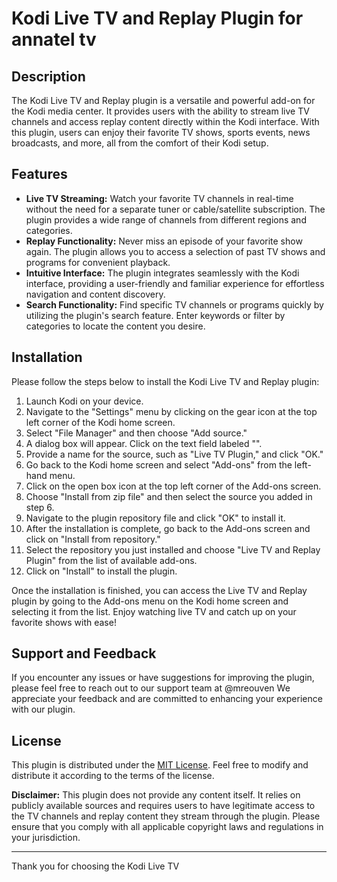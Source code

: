 # Kodi Live TV and Replay Plugin for annatel tv

## Description

The Kodi Live TV and Replay plugin is a versatile and powerful add-on for the Kodi media center. It provides users with the ability to stream live TV channels and access replay content directly within the Kodi interface. With this plugin, users can enjoy their favorite TV shows, sports events, news broadcasts, and more, all from the comfort of their Kodi setup.

## Features

- **Live TV Streaming:** Watch your favorite TV channels in real-time without the need for a separate tuner or cable/satellite subscription. The plugin provides a wide range of channels from different regions and categories.
- **Replay Functionality:** Never miss an episode of your favorite show again. The plugin allows you to access a selection of past TV shows and programs for convenient playback.
- **Intuitive Interface:** The plugin integrates seamlessly with the Kodi interface, providing a user-friendly and familiar experience for effortless navigation and content discovery.
- **Search Functionality:** Find specific TV channels or programs quickly by utilizing the plugin's search feature. Enter keywords or filter by categories to locate the content you desire.

## Installation

Please follow the steps below to install the Kodi Live TV and Replay plugin:

1. Launch Kodi on your device.
2. Navigate to the "Settings" menu by clicking on the gear icon at the top left corner of the Kodi home screen.
3. Select "File Manager" and then choose "Add source."
4. A dialog box will appear. Click on the text field labeled "<None>".
5. Provide a name for the source, such as "Live TV Plugin," and click "OK."
6. Go back to the Kodi home screen and select "Add-ons" from the left-hand menu.
7. Click on the open box icon at the top left corner of the Add-ons screen.
8. Choose "Install from zip file" and then select the source you added in step 6.
9. Navigate to the plugin repository file and click "OK" to install it.
10. After the installation is complete, go back to the Add-ons screen and click on "Install from repository."
11. Select the repository you just installed and choose "Live TV and Replay Plugin" from the list of available add-ons.
12. Click on "Install" to install the plugin.

Once the installation is finished, you can access the Live TV and Replay plugin by going to the Add-ons menu on the Kodi home screen and selecting it from the list. Enjoy watching live TV and catch up on your favorite shows with ease!

## Support and Feedback

If you encounter any issues or have suggestions for improving the plugin, please feel free to reach out to our support team at @mreouven We appreciate your feedback and are committed to enhancing your experience with our plugin.

## License

This plugin is distributed under the [MIT License](https://opensource.org/licenses/MIT). Feel free to modify and distribute it according to the terms of the license.

**Disclaimer:** This plugin does not provide any content itself. It relies on publicly available sources and requires users to have legitimate access to the TV channels and replay content they stream through the plugin. Please ensure that you comply with all applicable copyright laws and regulations in your jurisdiction.

---

Thank you for choosing the Kodi Live TV
